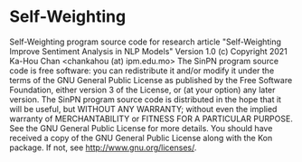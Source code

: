 # Self-Weighting

Self-Weighting program source code
for research article "Self-Weighting Improve Sentiment Analysis in NLP Models"
Version 1.0
(c) Copyright 2021 Ka-Hou Chan <chankahou (at) ipm.edu.mo>
The SinPN program source code is free software: you can redistribute
it and/or modify it under the terms of the GNU General Public License
as published by the Free Software Foundation, either version 3 of the License,
or (at your option) any later version.
The SinPN program source code is distributed in the hope that it will be useful,
but WITHOUT ANY WARRANTY; without even the implied warranty of MERCHANTABILITY
or FITNESS FOR A PARTICULAR PURPOSE.  See the GNU General Public License for
more details.
You should have received a copy of the GNU General Public License
along with the Kon package.  If not, see <http://www.gnu.org/licenses/>.
